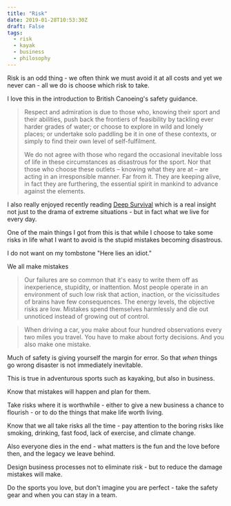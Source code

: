 ```yaml
---
title: "Risk"
date: 2019-01-28T10:53:30Z
draft: False
tags:
  - risk
  - kayak
  - business
  - philosophy
---
```


Risk is an odd thing - we often think we must avoid it at all costs and yet we never can - all we do is choose which risk to take.

I love this in the introduction to British Canoeing's safety guidance.

> Respect and admiration is due to those who, knowing their sport and their abilities, push back the frontiers of feasibility by tackling ever harder grades of water; or choose to explore in wild and lonely places; or undertake solo paddling be it in one of these contexts, or simply to find their own level of self-fulfilment.
>
> We do not agree with those who regard the occasional inevitable loss of life in these circumstances as disastrous for the sport. Nor that those who choose these outlets – knowing what they are at – are acting in an irresponsible manner. Far from it. They are keeping alive, in fact they are furthering, the essential spirit in mankind to advance against the elements.

<!--more-->

I also really enjoyed recently reading [Deep Survival](http://www.laurencegonzales.com/ds.html) which is a real insight not just to the drama of extreme situations - but in fact what we live for every day.

One of the main things I got from this is that while I choose to take some risks in life what I want to avoid is the stupid mistakes becoming disastrous.

I do not want on my tombstone "Here lies an idiot."

We all make mistakes

> Our failures are so common that it's easy to write them off as inexperience, stupidity, or inattention. Most people operate in an environment of such low risk that action, inaction, or the vicissitudes of brains have few consequences. The energy levels, the objective risks are low. Mistakes spend themselves harmlessly and die out unnoticed instead of growing out of control.

> When driving a car, you make about four hundred observations every two miles you travel. You have to make about forty decisions. And you also make one mistake.

Much of safety is giving yourself the margin for error. So that _when_ things go wrong disaster is not immediately inevitable.

This is true in adventurous sports such as kayaking, but also in business.

Know that mistakes will happen and plan for them.

Take risks where it is worthwhile - either to give a new business a chance to flourish - or to do the things that make life worth living.

Know that we all take risks all the time - pay attention to the boring risks like smoking, drinking, fast food, lack of exercise, and climate change.

Also everyone dies in the end - what matters is the fun and the love before then, and the legacy we leave behind.

Design business processes not to eliminate risk - but to reduce the damage mistakes will make.

Do the sports you love, but don't imagine you are perfect - take the safety gear and when you can stay in a team.
